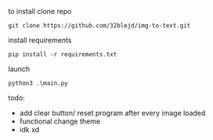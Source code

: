 to install clone repo

    git clone https://github.com/32blejd/img-to-text.git

install requirements

    pip install -r requirements.txt

launch

    python3 .\main.py

todo:
- add clear button/ reset program after every image loaded
- functional change theme
- idk xd
